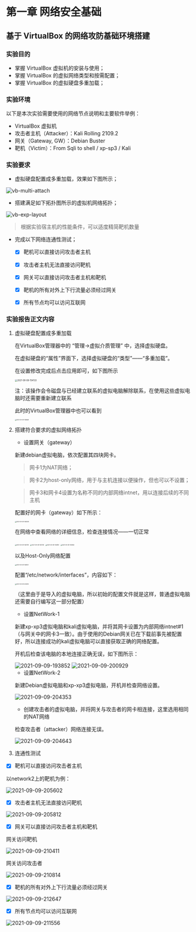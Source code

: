 #                       第一章  网络安全基础

##      基于 VirtualBox 的网络攻防基础环境搭建

### 实验目的

- 掌握 VirtualBox 虚拟机的安装与使用；
- 掌握 VirtualBox 的虚拟网络类型和按需配置；
- 掌握 VirtualBox 的虚拟硬盘多重加载；

### 实验环境

以下是本次实验需要使用的网络节点说明和主要软件举例：

- VirtualBox 虚拟机
- 攻击者主机（Attacker）：Kali Rolling 2109.2
- 网关（Gateway, GW）：Debian Buster
- 靶机（Victim）：From Sqli to shell / xp-sp3 / Kali

### 实验要求

- 虚拟硬盘配置成多重加载，效果如下图所示；

![vb-multi-attach](img/vb-multi-attach.png)

- 搭建满足如下拓扑图所示的虚拟机网络拓扑；

![vb-exp-layout](img/vb-exp-layout.png)

> 根据实验宿主机的性能条件，可以适度精简靶机数量

- 完成以下网络连通性测试；
  - [x] 靶机可以直接访问攻击者主机
  - [x] 攻击者主机无法直接访问靶机
  - [x] 网关可以直接访问攻击者主机和靶机
  - [x] 靶机的所有对外上下行流量必须经过网关
  - [x] 所有节点均可以访问互联网



### 实验报告正文内容

1. 虚拟硬盘配置成多重加载

   在VirtualBox管理器中的 “管理→虚拟介质管理” 中，选择虚拟硬盘。

   在虚拟硬盘的“属性”界面下，选择虚拟硬盘的“类型”——“多重加载”。

   在设置修改完成后点击应用即可，如下图所示

   <img src="img/2021-09-08-154133.png" alt="2021-09-08-154133" style="zoom: 40%;" />

   注：该操作会令磁盘与已经建立联系的虚拟电脑解除联系，在使用这些虚拟电脑时还需要重新建立联系

   此时的VirtualBox管理器中也可以看到

   <img src="img/2021-09-08-155848.png" alt="2021-09-08-155848" style="zoom:25%;" />

2. 搭建符合要求的虚拟网络拓扑

   - 设置网关（gateway）

   新建debian虚拟电脑，依次配置其四块网卡。

   > 网卡1为NAT网络；

   > 网卡2为host-only网络，用于与主机连接以便操作，但也可以不设置；

   > 网卡3和网卡4设置为名称不同的内部网络intnet，用以连接后续的不同主机

   配置好的网卡（gateway）如下所示：

   <img src="img/2021-09-08-163308.png" alt="2021-09-08-163308" style="zoom:25%;" />

   在网络中查看网络的详细信息，检查连接情况——一切正常

   <img src="img/2021-09-08-163739.png" alt="2021-09-08-163739" style="zoom:25%;" />

   <img src="img/2021-09-08-163758.png" alt="2021-09-08-163758" style="zoom:25%;" />

   <img src="img/2021-09-08-163816.png" alt="2021-09-08-163816" style="zoom:25%;" />

   <img src="img/2021-09-08-163832.png" alt="2021-09-08-163832" style="zoom:25%;" />

   以及Host-Only网络配置

   <img src="img/2021-09-08-163921.png" alt="2021-09-08-163921" style="zoom:25%;" />

   

   配置“/etc/network/interfaces”，内容如下：

   <img src="img/2021-09-08-233612.png" alt="2021-09-08-233612" style="zoom:25%;" />

   （这里由于是导入的虚拟电脑，所以初始的配置文件就是这样，普通虚拟电脑还需要自行编写这一部分配置）

   - 设置NetWork-1

   新建xp-xp3虚拟电脑和kali虚拟电脑，并将其网卡设置为内部网络intnet#1（与网关中的网卡3一致）。由于使用的Debian网关已在下载前事先被配置好，所以连接成功的kali虚拟电脑可以直接获取正确的网络配置。

   开机后检查该电脑的本地连接正确无误，如下图所示：

   <img src="img/2021-09-09-193852.png" alt="2021-09-09-193852"  />

   <img src="img/2021-09-09-200929.png" alt="2021-09-09-200929"  />

   - 设置NetWork-2

   新建Debian虚拟电脑和xp-xp3虚拟电脑，开机并检查网络设置。

   ![2021-09-09-204353](img/2021-09-09-204353.png)

   - 创建攻击者的虚拟电脑，并将网关与攻击者的网卡相连接，这里选用相同的NAT网络

   检查攻击者（attacker）网络连接无误。

   ![2021-09-09-204643](img/2021-09-09-204643.png)

3. 连通性测试

- [x] 靶机可以直接访问攻击者主机

以network2上的靶机为例：

![2021-09-09-205602](img/2021-09-09-205602.png)

- [x] 攻击者主机无法直接访问靶机

![2021-09-09-205812](img/2021-09-09-205812.png)

- [x] 网关可以直接访问攻击者主机和靶机

网关访问靶机

![2021-09-09-210411](img/2021-09-09-210411.png)

网关访问攻击者

![2021-09-09-210814](img/2021-09-09-210814.png)

- [x] 靶机的所有对外上下行流量必须经过网关

![2021-09-09-212647](img/2021-09-09-212647.png)

- [x] 所有节点均可以访问互联网

![2021-09-09-211556](img/2021-09-09-211556.png)